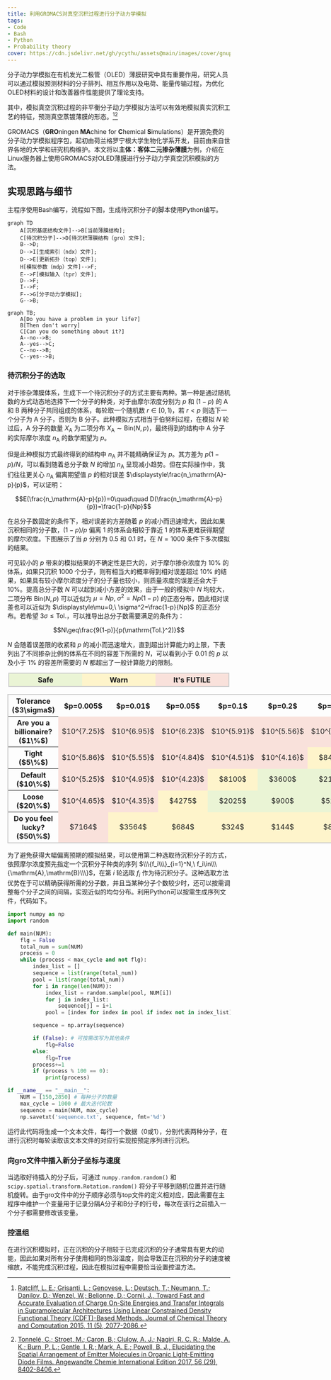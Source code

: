 ```yaml
---
title: 利用GROMACS对真空沉积过程进行分子动力学模拟
tags: 
- Code
- Bash
- Python
- Probability theory
cover: https://cdn.jsdelivr.net/gh/ycythu/assets@main/images/cover/gnuplot.jpg
---
```

分子动力学模拟在有机发光二极管（OLED）薄膜研究中具有重要作用，研究人员可以通过模拟预测材料的分子排列、相互作用以及电荷、能量传输过程，为优化OLED材料的设计和改善器件性能提供了理论支持。
<!--more-->
其中，模拟真空沉积过程的非平衡分子动力学模拟方法可以有效地模拟真实沉积工艺的特征，预测真空蒸镀薄膜的形态。[^ref1][^ref2]

[^ref1]:[Ratcliff, L. E.;  Grisanti, L.;  Genovese, L.;  Deutsch, T.;  Neumann, T.;  Danilov, D.;  Wenzel, W.;  Beljonne, D.; Cornil, J., Toward Fast and Accurate Evaluation of Charge On-Site Energies and Transfer Integrals in Supramolecular Architectures Using Linear Constrained Density Functional Theory (CDFT)-Based Methods. Journal of Chemical Theory and Computation 2015, 11 (5), 2077-2086.](https://doi.org/10.1021/acs.jctc.5b00057)
[^ref2]:[Tonnelé, C.;  Stroet, M.;  Caron, B.;  Clulow, A. J.;  Nagiri, R. C. R.;  Malde, A. K.;  Burn, P. L.;  Gentle, I. R.;  Mark, A. E.; Powell, B. J., Elucidating the Spatial Arrangement of Emitter Molecules in Organic Light-Emitting Diode Films. Angewandte Chemie International Edition 2017, 56 (29), 8402-8406.](https://doi.org/10.1002/anie.201610727)

<style>
	.markdown-theme {
		max-width: 900px!important;
	}
	#toleranceTable {
		width: 100%;
		display: table;
		border: 2px #ccc solid;
	}
	#legendTable {
		display: table;
		width: 500px;
		table-layout: fixed;
		border: 2px #ccc solid;
		margin: 0 auto;
	}
	th, td {
		text-align: center;
	}
	th.safe, td.safe {
		background-color: #99cc3333;
	}
	th.warn, td.warn {
		background-color: #ffcc0033;
	}
	th.danger, td.danger {
		background-color: #dd330022;
	}
</style>
GROMACS（**GRO**ningen **MA**chine for **C**hemical **S**imulations）是开源免费的分子动力学模拟程序包，起初由荷兰格罗宁根大学生物化学系开发，目前由来自世界各地的大学和研究机构维护。本文将以**主体：客体二元掺杂薄膜**为例，介绍在Linux服务器上使用GROMACS对OLED薄膜进行分子动力学真空沉积模拟的方法。

## 实现思路与细节

主程序使用Bash编写，流程如下图，生成待沉积分子的脚本使用Python编写。

```mermaid
graph TD
	A[沉积基底结构文件]-->B[当前薄膜结构];
	C[待沉积分子]-->D[待沉积薄膜结构（gro）文件];
	B-->D;
	D-->I[生成索引（ndx）文件];
	D-->E[更新拓扑（top）文件];
	H[模拟参数（mdp）文件]-->F;
	E-->F[模拟输入（tpr）文件];
	D-->F;
	I-->F;
	F-->G[分子动力学模拟];
	G-->B;
```

```mermaid
graph TB;
    A[Do you have a problem in your life?]
    B[Then don't worry]
    C[Can you do something about it?]
    A--no-->B;
    A--yes-->C;
    C--no-->B;
    C--yes-->B;
```

### 待沉积分子的选取

对于掺杂薄膜体系，生成下一个待沉积分子的方式主要有两种。第一种是通过随机数的方式动态地选择下一个分子的种类，对于由摩尔浓度分别为 $p$ 和 $(1-p)$ 的 A 和 B 两种分子共同组成的体系，每轮取一个随机数 $r\in[0,1)$，若 $r<p$ 则选下一个分子为 A 分子，否则为 B 分子。此种模拟方式相当于伯努利过程，在模拟 $N$ 轮过后，A 分子的数量 $X_\mathrm{A}$ 为二项分布 $X_\mathrm{A}\sim\mathrm{Bin}(N,p)$，最终得到的结构中 A 分子的实际摩尔浓度 $n_\mathrm{A}$ 的数学期望为 $p$。

但是此种模拟方式最终得到的结构中 $n_\mathrm{A}$ 并不能精确保证为 $p$。其方差为 $p(1-p)/N$，可以看到随着总分子数 $N$ 的增加 $n_\mathrm{A}$ 呈现减小趋势。但在实际操作中，我们往往更关心 $n_\mathrm{A}$ 偏离期望值 $p$ 的相对误差 $\displaystyle\frac{n_\mathrm{A}-p}{p}$，可以证明：

$$E(\frac{n_\mathrm{A}-p}{p})=0\quad\quad D(\frac{n_\mathrm{A}-p}{p})=\frac{1-p}{Np}$$

在总分子数固定的条件下，相对误差的方差随着 $p$ 的减小而迅速增大，因此如果沉积相同的分子数，$(1-p)/p$ 偏离 $1$ 的体系会相较于靠近 $1$ 的体系更难获得期望的摩尔浓度。下图展示了当 $p$ 分别为 $0.5$ 和 $0.1$ 时，在 $N=1000$ 条件下多次模拟的结果。


可见较小的 $p$ 带来的模拟结果的不确定性是巨大的，对于摩尔掺杂浓度为 $10\%$ 的体系，如果只沉积 $1000$ 个分子，则有相当大的概率得到相对误差超过 $10\%$ 的结果，如果具有较小摩尔浓度分子的分子量也较小，则质量浓度的误差还会大于 $10\%$。提高总分子数 $N$ 可以起到减小方差的效果，由于一般的模拟中 $N$ 均较大，二项分布 $\mathrm{Bin}(N,p)$ 可以近似为 $\mu=Np,\ \sigma^2=Np(1-p)$ 的正态分布，因此相对误差也可以近似为 $\displaystyle\mu=0,\ \sigma^2=\frac{1-p}{Np}$ 的正态分布。若希望 $3\sigma\leq\mathrm{Tol.}$，可以推导出总分子数需要满足的条件为：

$$N\geq\frac{9(1-p)}{p(\mathrm{Tol.}^2)}$$

$N$ 会随着误差限的收紧和 $p$ 的减小而迅速增大，直到超出计算能力的上限，下表列出了不同掺杂比例的体系在不同的容差下所需的 $N$，可以看到小于 $0.01$ 的 $p$ 以及小于 $1\%$ 的容差所需要的 $N$ 都超出了一般计算能力的限制。

<table id="legendTable">
	<tbody><tr>
		<th class="safe">Safe</th>
		<th class="warn">Warn</th>
		<th class="danger">It's FUTILE</th>
	</tr></tbody>
</table>
<table id="toleranceTable">
	<tbody>
		<tr>
			<th>Tolerance ($3\sigma$)</th>
			<th>$p=0.005$</th>
			<th>$p=0.01$</th>
			<th>$p=0.05$</th>
			<th>$p=0.1$</th>
			<th>$p=0.2$</th>
			<th>$p=0.3$</th>
			<th>$p=0.4$</th>
			<th>$p=0.5$</th>
		</tr>
		<tr>
			<th>Are you a billionaire?<br> ($1\%$)</th>
			<td class="danger">$10^{7.25}$</td>
			<td class="danger">$10^{6.95}$</td>
			<td class="danger">$10^{6.23}$</td>
			<td class="danger">$10^{5.91}$</td>
			<td class="danger">$10^{5.56}$</td>
			<td class="danger">$10^{5.32}$</td>
			<td class="danger">$10^{5.13}$</td>
			<td class="danger">$10^{4.95}$</td>
		</tr>
		<tr>
			<th>Tight<br> ($5\%$)</th>
			<td class="danger">$10^{5.86}$</td>
			<td class="danger">$10^{5.55}$</td>
			<td class="danger">$10^{4.84}$</td>
			<td class="danger">$10^{4.51}$</td>
			<td class="danger">$10^{4.16}$</td>
			<td class="warn">$8400$</td>
			<td class="warn">$5400$</td>
			<td class="safe">$3600$</td>
		</tr>
		<tr>
			<th>Default<br> ($10\%$)</th>
			<td class="danger">$10^{5.25}$</td>
			<td class="danger">$10^{4.95}$</td>
			<td class="danger">$10^{4.23}$</td>
			<td class="warn">$8100$</td>
			<td class="safe">$3600$</td>
			<td class="safe">$2100$</td>
			<td class="safe">$1350$</td>
			<td class="safe">$900$</td>
		</tr>
		<tr>
			<th>Loose<br> ($20\%$)</th>
			<td class="danger">$10^{4.65}$</td>
			<td class="danger">$10^{4.35}$</td>
			<td class="warn">$4275$</td>
			<td class="safe">$2025$</td>
			<td class="safe">$900$</td>
			<td class="safe">$525$</td>
			<td class="safe">$338$</td>
			<td class="safe">$225$</td>
		</tr>
		<tr>
			<th>Do you feel lucky?<br> ($50\%$)</th>
			<td class="danger">$7164$</td>
			<td class="warn">$3564$</td>
			<td class="warn">$684$</td>
			<td class="warn">$324$</td>
			<td class="warn">$144$</td>
			<td class="warn">$84$</td>
			<td class="warn">$54$</td>
			<td class="warn">$36$</td>
		</tr>
	</tbody>
</table>

为了避免获得大幅偏离预期的模拟结果，可以使用第二种选取待沉积分子的方式，依照摩尔浓度预先指定一个沉积分子种类的序列 $\\\{f_i\\\}_{i=1}^N,\ f_i\in\\\{\mathrm{A},\mathrm{B}\\\}$，在第 $i$ 轮选取 $f_i$ 作为待沉积分子。这种选取方法优势在于可以精确获得所需的分子数，并且当某种分子个数较少时，还可以按需调整每个分子之间的间隔，实现近似的均匀分布。利用Python可以按需生成序列文件，代码如下。

```python
import numpy as np
import random

def main(NUM):
	flg = False
	total_num = sum(NUM)
	process = 0
	while (process < max_cycle and not flg):
	    index_list = []
	    sequence = list(range(total_num))
	    pool = list(range(total_num))
	    for i in range(len(NUM)): 
	        index_list = random.sample(pool, NUM[i])
	        for j in index_list:
	            sequence[j] = i+1
	        pool = [index for index in pool if index not in index_list]

        sequence = np.array(sequence)

	    if (False): # 可按需改写为其他条件
	        flg=False
	    else:
	        flg=True
	    process+=1
	    if (process % 100 == 0):
	        print(process)

if __name__ == "__main__":
	NUM = [150,2850] # 每种分子的数量
	max_cycle = 1000 # 最大迭代轮数
	sequence = main(NUM, max_cycle)
	np.savetxt('sequence.txt', sequence, fmt='%d')
```

运行此代码将生成一个文本文件，每行一个数据（0或1），分别代表两种分子，在进行沉积时每轮读取该文本文件的对应行实现按预定序列进行沉积。

### 向gro文件中插入新分子坐标与速度

当选取好待插入的分子后，可通过 `numpy.random.random()` 和 `scipy.spatial.transform.Rotation.random()` 将分子平移到随机位置并进行随机旋转。由于gro文件中的分子顺序必须与top文件的定义相对应，因此需要在主程序中维护一个变量用于记录分隔A分子和B分子的行号，每次在该行之前插入一个分子都需要修改该变量。

### 控温组

在进行沉积模拟时，正在沉积的分子相较于已完成沉积的分子通常具有更大的动能，因此如果对所有分子使用相同的热浴温度，则会导致正在沉积的分子的速度被缩放，不能完成沉积过程，因此在模拟过程中需要恰当设置控温方法。

